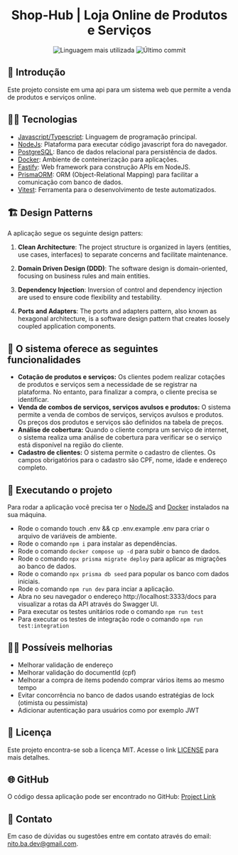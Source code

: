 <div align='center'>
	<h1>Shop-Hub | Loja Online de Produtos e Serviços</h1>
	<img src='https://img.shields.io/github/languages/top/nitoba/shop-hub' alt='Linguagem mais utilizada' />
	<img src='https://img.shields.io/github/last-commit/nitoba/shop-hub' alt='Último commit' />
</div>

## 🚀 Introdução
Este projeto consiste em uma api para um sistema web que permite a venda de produtos e serviços online.


## 👨‍💻 Tecnologias

- [Javascript/Typescript](https://developer.mozilla.org/pt-BR/docs/Web/JavaScript): Linguagem de programação principal.
- [NodeJs](nodejs.org/en): Plataforma para executar código javascript fora do navegador.
- [PostgreSQL](https://www.postgresql.org/): Banco de dados relacional para persistência de dados.
- [Docker](https://www.docker.com/): Ambiente de conteinerização para aplicações.
- [Fastify](https://fastify.dev/): Web framework para construção APIs em NodeJS.
- [PrismaORM](https://www.prisma.io/): ORM (Object-Relational Mapping) para facilitar a comunicação com banco de dados.
- [Vitest](https://vitest.dev/): Ferramenta para o desenvolvimento de teste automatizados.

## 🏗️ Design Patterns

A aplicação segue os seguinte design patters:

1. **Clean Architecture**: The project structure is organized in layers (entities, use cases, interfaces) to separate concerns and facilitate maintenance.

2. **Domain Driven Design (DDD)**: The software design is domain-oriented, focusing on business rules and main entities.

3. **Dependency Injection**: Inversion of control and dependency injection are used to ensure code flexibility and testability.

4. **Ports and Adapters**: The ports and adapters pattern, also known as hexagonal architecture, is a software design pattern that creates loosely coupled application components.

## 🎯 O sistema oferece as seguintes funcionalidades
- **Cotação de produtos e serviços:** Os clientes podem realizar cotações de produtos e serviços sem a necessidade de se registrar na plataforma. No entanto, para finalizar a compra, o cliente precisa se identificar.
- **Venda de combos de serviços, serviços avulsos e produtos:** O sistema permite a venda de combos de serviços, serviços avulsos e produtos. Os preços dos produtos e serviços são definidos na tabela de preços.
- **Análise de cobertura:** Quando o cliente compra um serviço de internet, o sistema realiza uma análise de cobertura para verificar se o serviço está disponível na região do cliente.
- **Cadastro de clientes:** O sistema permite o cadastro de clientes. Os campos obrigatórios para o cadastro são CPF, nome, idade e endereço completo.

## 🔧 Executando o projeto

Para rodar a aplicação você precisa  ter o [NodeJS](https://nodejs.org/en) and [Docker](https://www.docker.com/) instalados na sua máquina.
- Rode o comando touch .env && cp .env.example .env para criar o arquivo de variáveis de ambiente.
- Rode o comando `npm i` para instalar as dependências.
- Rode o comando `docker compose up -d` para subir o banco de dados.
- Rode o comando `npx prisma migrate deploy` para aplicar as migrações ao banco de dados.
- Rode o comando `npx prisma db seed` para popular os banco com dados iniciais.
- Rode o comando `npm run dev` para inciar a aplicação.
- Abra no seu navegador o endereço http://localhost:3333/docs para visualizar a rotas da API através do Swagger UI.
- Para executar os testes unitários rode o comando `npm run test`
- Para executar os testes de integração rode o comando `npm run test:integration`


## 🧑‍💻 Possíveis melhorias
- Melhorar validação de endereço
- Melhorar validação do documentId (cpf)
- Melhorar a compra de items podendo comprar vários items ao mesmo tempo
- Evitar concorrência no banco de dados usando estratégias de lock (otimista ou pessimista)
- Adicionar autenticação para usuários como por exemplo JWT

## 📄 Licença

Este projeto encontra-se sob a licença MIT. Acesse o link [LICENSE](https://mit-license.org/) para mais detalhes.

## 🌐 GitHub

O código dessa aplicação pode ser encontrado no GitHub: [Project Link](https://github.com/nitoba/shop-hub)

## 📧 Contato

Em caso de dúvidas ou sugestões entre em contato através do email: [nito.ba.dev@gmail.com](mailto:nito.ba.dev@gmail.com).